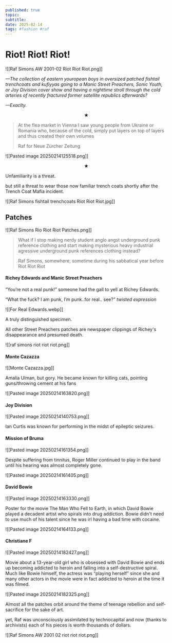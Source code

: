 ```yaml
---
published: true
topic: 
subtitle: 
date: 2025-02-14
tags: #fashion #raf
---
```

# Riot! Riot! Riot!

![[Raf Simons AW 2001-02 Riot Riot Riot.png]]

_—The collection of eastern youropean boys in oversized patched fishtail trenchcoats and kufiyyas going to a Manic Street Preachers, Sonic Youth, or Joy Division cover show and having a nighttime stroll through the cold arteries of recently fractured former satellite republics afterwards?_

_—Exaclty._

<center>★</center>

> At the flea market in Vienna I saw young people from Ukraine or Romania who, because of the cold, simply put layers on top of layers and thus created their own volumes 
> 
> Raf for Neue Zürcher Zeitung

![[Pasted image 20250214125518.png]]

<center>★</center>

Unfamiliarity is a threat.

but still a threat to wear those now familiar trench coats shortly after the Trench Coat Mafia incident.

![[Raf Simons fishtail trenchcoats Riot Riot Riot.jpg]]

## Patches

![[Raf Simons Rio Riot Riot Patches.png]]

> What if I stop making nerdy student anglo angst underground punk reference clothing and start making mysterious heavy industrial agressive underground punk references clothing instead?
> 
> Raf Simons, somewhere, sometime during his sabbatical year before Riot Riot Riot

#### Richey Edwards and Manic Street Preachers

“You’re not a real punk!” someone had the gall to yell at Richey Edwards. 

“What the fuck? I am punk, I’m punk..for real.. see?” _twisted expression_ 

![[For Real Edwards.webp]] 

A truly distinguished specimen.

All other Street Preachers patches are newspaper clippings of Richey's disappearance and presumed death.

![[raf simons riot riot riot.png]]

#### Monte Cazazza

![[Monte Cazazza.jpg]]

Amalia Ulman, but gory. He became known for killing cats, pointing guns/throwing cement at his fans

![[Pasted image 20250214163820.png]]

#### Joy Division

![[Pasted image 20250214140753.png]]

Ian Curtis was known for performing in the midst of epileptic seizures.

#### Mission of Bruma

![[Pasted image 20250214161354.png]]

Despite suffering from tinnitus, Roger Miller continued to play in the band until his hearing was almost completely gone.

![[Pasted image 20250214161405.png]]

#### David Bowie

![[Pasted image 20250214163330.png]]

Poster for the movie The Man Who Fell to Earth, in which David Bowie played a decadent artist who spirals into drug addiction. Bowie didn't need to use much of his talent since he was irl having a bad time with cocaine.

![[Pasted image 20250214164133.png]]

#### Christiane F

![[Pasted image 20250214182427.png]]

Movie about a 13-year-old girl who is obsessed with David Bowie and ends up becoming addicted to heroin and falling into a self-destructive spiral. Much like Bowie himself, the actress was “playing herself” since she and many other actors in the movie were in fact addicted to heroin at the time it was filmed.

![[Pasted image 20250214182325.png]]

Almost all the patches orbit around the theme of teenage rebellion and self-sacrifice for the sake of art.

yet, Raf was unconsciously assimilated by technocapital and now (thanks to archivists) each of his pieces is worth thousands of dollars. 

![[Raf Simons AW 2001 02 riot riot riot.png]]